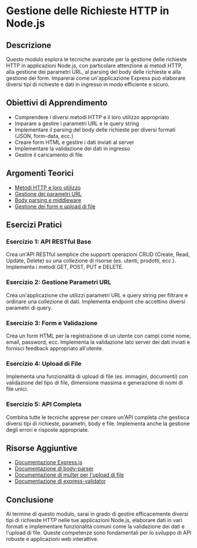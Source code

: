 # Gestione delle Richieste HTTP in Node.js

## Descrizione
Questo modulo esplora le tecniche avanzate per la gestione delle richieste HTTP in applicazioni Node.js, con particolare attenzione ai metodi HTTP, alla gestione dei parametri URL, al parsing del body delle richieste e alla gestione dei form. Imparerai come un'applicazione Express può elaborare diversi tipi di richieste e dati in ingresso in modo efficiente e sicuro.

## Obiettivi di Apprendimento
- Comprendere i diversi metodi HTTP e il loro utilizzo appropriato
- Imparare a gestire i parametri URL e le query string
- Implementare il parsing del body delle richieste per diversi formati (JSON, form-data, ecc.)
- Creare form HTML e gestire i dati inviati al server
- Implementare la validazione dei dati in ingresso
- Gestire il caricamento di file

## Argomenti Teorici
- [Metodi HTTP e loro utilizzo](./teoria/01-metodi-http.md)
- [Gestione dei parametri URL](./teoria/02-parametri-url.md)
- [Body parsing e middleware](./teoria/03-body-parsing.md)
- [Gestione dei form e upload di file](./teoria/04-gestione-form.md)

## Esercizi Pratici

### Esercizio 1: API RESTful Base
Crea un'API RESTful semplice che supporti operazioni CRUD (Create, Read, Update, Delete) su una collezione di risorse (es. utenti, prodotti, ecc.). Implementa i metodi GET, POST, PUT e DELETE.

### Esercizio 2: Gestione Parametri URL
Crea un'applicazione che utilizzi parametri URL e query string per filtrare e ordinare una collezione di dati. Implementa endpoint che accettino diversi parametri di query.

### Esercizio 3: Form e Validazione
Crea un form HTML per la registrazione di un utente con campi come nome, email, password, ecc. Implementa la validazione lato server dei dati inviati e fornisci feedback appropriato all'utente.

### Esercizio 4: Upload di File
Implementa una funzionalità di upload di file (es. immagini, documenti) con validazione del tipo di file, dimensione massima e generazione di nomi di file unici.

### Esercizio 5: API Completa
Combina tutte le tecniche apprese per creare un'API completa che gestisca diversi tipi di richieste, parametri, body e file. Implementa anche la gestione degli errori e risposte appropriate.

## Risorse Aggiuntive
- [Documentazione Express.js](https://expressjs.com/)
- [Documentazione di body-parser](https://www.npmjs.com/package/body-parser)
- [Documentazione di multer per l'upload di file](https://www.npmjs.com/package/multer)
- [Documentazione di express-validator](https://express-validator.github.io/docs/)

## Conclusione
Al termine di questo modulo, sarai in grado di gestire efficacemente diversi tipi di richieste HTTP nelle tue applicazioni Node.js, elaborare dati in vari formati e implementare funzionalità comuni come la validazione dei dati e l'upload di file. Queste competenze sono fondamentali per lo sviluppo di API robuste e applicazioni web interattive.